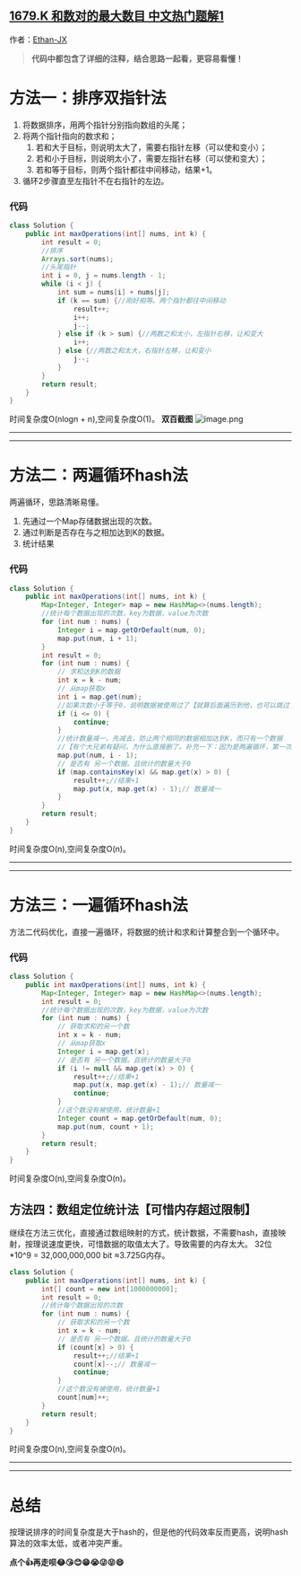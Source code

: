 ## [1679.K 和数对的最大数目 中文热门题解1](https://leetcode.cn/problems/max-number-of-k-sum-pairs/solutions/100000/xiang-xi-zhu-shi-si-lu-dian-ge-zan-ge-by-alk2)

作者：[Ethan-JX](https://leetcode.cn/u/Ethan-JX)
>**代码中都包含了详细的注释，结合思路一起看，更容易看懂！**
# 方法一：排序双指针法

1. 将数据排序，用两个指针分别指向数组的头尾；
2. 将两个指针指向的数求和；
    1. 若和大于目标，则说明太大了，需要右指针左移（可以使和变小）；
    2. 若和小于目标，则说明太小了，需要左指针右移（可以使和变大）；
    3. 若和等于目标，则两个指针都往中间移动，结果+1。
3. 循环2步骤直至左指针不在右指针的左边。

### 代码
```java []
class Solution {
    public int maxOperations(int[] nums, int k) {
        int result = 0;
        //排序
        Arrays.sort(nums);
        //头尾指针
        int i = 0, j = nums.length - 1;
        while (i < j) {
            int sum = nums[i] + nums[j];
            if (k == sum) {//刚好相等。两个指针都往中间移动
                result++;
                i++;
                j--;
            } else if (k > sum) {//两数之和太小，左指针右移，让和变大
                i++;
            } else {//两数之和太大，右指针左移，让和变小
                j--;
            }
        }
        return result;
    }
}
```
时间复杂度O(nlogn + n),空间复杂度O(1)。
**双百截图**
![image.png](https://pic.leetcode-cn.com/1607336103-GmMLzZ-image.png)


------
------


# 方法二：两遍循环hash法
两遍循环，思路清晰易懂。

1. 先通过一个Map存储数据出现的次数。
2. 通过判断是否存在与之相加达到K的数据。
3. 统计结果
### 代码

```java []
class Solution {
    public int maxOperations(int[] nums, int k) {
        Map<Integer, Integer> map = new HashMap<>(nums.length);
        //统计每个数据出现的次数，key为数据，value为次数
        for (int num : nums) {
            Integer i = map.getOrDefault(num, 0);
            map.put(num, i + 1);
        }
        int result = 0;
        for (int num : nums) {
            // 求和达到K的数据
            int x = k - num;
            // 从map获取x
            int i = map.get(num);
            //如果次数小于等于0，说明数据被使用过了【就算后面遍历到他，也可以跳过了】
            if (i <= 0) {
                continue;
            }
            //统计数量减一，先减去，防止两个相同的数据相加达到K，而只有一个数据
            //【有个大兄弟有疑问，为什么直接删了。补充一下：因为是两遍循环，第一次就统计过所有的数据了，如果后面的if无法进入，那么之后也不可能了，删了就删了，无所谓了。】
            map.put(num, i - 1);
            // 是否有 另一个数据。且统计的数量大于0
            if (map.containsKey(x) && map.get(x) > 0) {
                result++;//结果+1
                map.put(x, map.get(x) - 1);// 数量减一
            }
        }
        return result;
    }
}
```
时间复杂度O(n),空间复杂度O(n)。



------
------


# 方法三：一遍循环hash法
方法二代码优化，直接一遍循环，将数据的统计和求和计算整合到一个循环中。
### 代码

```java []
class Solution {
    public int maxOperations(int[] nums, int k) {
        Map<Integer, Integer> map = new HashMap<>(nums.length);
        int result = 0;
        //统计每个数据出现的次数，key为数据，value为次数
        for (int num : nums) {
            // 获取求和的另一个数
            int x = k - num;
            // 从map获取x
            Integer i = map.get(x);
            // 是否有 另一个数据。且统计的数量大于0
            if (i != null && map.get(x) > 0) {
                result++;//结果+1
                map.put(x, map.get(x) - 1);// 数量减一
                continue;
            }
            //这个数没有被使用，统计数量+1
            Integer count = map.getOrDefault(num, 0);
            map.put(num, count + 1);
        }
        return result;
    }
}
```
时间复杂度O(n),空间复杂度O(n)。


## 方法四：数组定位统计法【可惜内存超过限制】
继续在方法三优化，直接通过数组映射的方式，统计数据，不需要hash，直接映射，按理说速度更快，可惜数据的取值太大了。导致需要的内存太大。
32位*10^9 = 32,000,000,000 bit ≈3.725G内存。

```java []
class Solution {
    public int maxOperations(int[] nums, int k) {
        int[] count = new int[1000000000];
        int result = 0;
        //统计每个数据出现的次数
        for (int num : nums) {
            // 获取求和的另一个数
            int x = k - num;
            // 是否有 另一个数据。且统计的数量大于0
            if (count[x] > 0) {
                result++;//结果+1
                count[x]--;// 数量减一
                continue;
            }
            //这个数没有被使用，统计数量+1
            count[num]++;
        }
        return result;
    }
}
```
时间复杂度O(n),空间复杂度O(n)。

------
------

# 总结
按理说排序的时间复杂度是大于hash的，但是他的代码效率反而更高，说明hash算法的效率太低，或者冲突严重。

**点个👍再走呗😂😘😊😁😭😜😝😄**